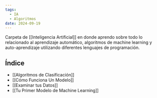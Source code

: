```yaml
---
tags:
  - IA
  - Algoritmos
date: 2024-09-19
---
```

Carpeta de [[Inteligencia Artificial]] en donde aprendo sobre todo lo relacionado al aprendizaje automático, algoritmos de machine learning y auto-aprendizaje utilizando diferentes lenguajes de programación.

## Índice
- [[Algoritmos de Clasificación]]
- [[Cómo Funciona Un Modelo]]
- [[Examinar tus Datos]]
- [[Tu Primer Modelo de Machine Learning]]



